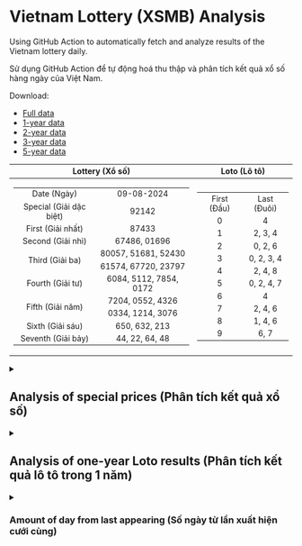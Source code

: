 # Vietnam Lottery (XSMB) Analysis

Using GitHub Action to automatically fetch and analyze results of the Vietnam lottery daily.

Sử dụng GitHub Action để tự động hoá thu thập và phân tích kết quả xổ số hàng ngày của Việt Nam.

Download:

* [Full data](https://raw.githubusercontent.com/khiemdoan/vietnam-lottery-xsmb-analysis/main/results/xsmb.csv)
* [1-year data](https://raw.githubusercontent.com/khiemdoan/vietnam-lottery-xsmb-analysis/main/results/xsmb_1_year.csv)
* [2-year data](https://raw.githubusercontent.com/khiemdoan/vietnam-lottery-xsmb-analysis/main/results/xsmb_2_year.csv)
* [3-year data](https://raw.githubusercontent.com/khiemdoan/vietnam-lottery-xsmb-analysis/main/results/xsmb_3_year.csv)
* [5-year data](https://raw.githubusercontent.com/khiemdoan/vietnam-lottery-xsmb-analysis/main/results/xsmb_5_year.csv)

| Lottery (Xổ số) | Loto (Lô tô) |
| :------------: | :----------: |
| <table><tr><td>Date (Ngày)</td><td>09-08-2024</td></tr><tr><td>Special (Giải dặc biệt)</td><td>92142</td></tr><tr><td>First (Giải nhất)</td><td>87433</td></tr><tr><td>Second (Giải nhì)</td><td>67486, 01696</td></tr><tr><td rowspan="2">Third (Giải ba)</td><td>80057, 51681, 52430</td></tr><tr><td>61574, 67720, 23797</td></tr><tr><td>Fourth (Giải tư)</td><td>6084, 5112, 7854, 0172</td></tr><tr><td rowspan="2">Fifth (Giải năm)</td><td>7204, 0552, 4326</td></tr><tr><td>0334, 1214, 3076</td></tr><tr><td>Sixth (Giải sáu)</td><td>650, 632, 213</td></tr><tr><td>Seventh (Giải bảy)</td><td>44, 22, 64, 48</td></tr></table> | <table><tr><td>First (Đầu)</td><td>Last (Đuôi)</td></tr><tr><td>0</td><td>4</td></tr><tr><td>1</td><td>2, 3, 4</td></tr><tr><td>2</td><td>0, 2, 6</td></tr><tr><td>3</td><td>0, 2, 3, 4</td></tr><tr><td>4</td><td>2, 4, 8</td></tr><tr><td>5</td><td>0, 2, 4, 7</td></tr><tr><td>6</td><td>4</td></tr><tr><td>7</td><td>2, 4, 6</td></tr><tr><td>8</td><td>1, 4, 6</td></tr><tr><td>9</td><td>6, 7</td></tr></table> |

<details>
  <summary><h2>Analysis of special prices (Phân tích kết quả xổ số)</h2></summary>
  <h3>Amount of day from last appearing (Số ngày từ lần xuất hiện cuối cùng)</h3>

  ![Delta](images/special_delta.jpg)

  <h3>Top 10 amount of day from last appearing (Top 10 số lâu chưa xuất hiện)</h3>

  ![Delta top 10](images/special_delta_top_10.jpg)
</details>

<details>
  <summary><h2>Analysis of one-year Loto results (Phân tích kết quả lô tô trong 1 năm)</h2></summary>

  Max: 132. Min: 63.

  Mean: 97.74. Standard deviation: 11.6.

  <h3>Detail (Chi tiết)</h3>

  ![Detail](images/heatmap.jpg)

  <h3>Top 10</h3>

  ![Top 10](images/top-10.jpg)

  <h3>Distribution (Phân bổ)</h3>

  ![Distribution](images/distribution.jpg)
</details>

<details>
  <summary><h3>Amount of day from last appearing (Số ngày từ lần xuất hiện cưới cùng)</h2></summary>

  ![Delta](images/delta.jpg)

  <h3>Top 10 amount of day from last appearing (Top 10 số lâu chưa xuất hiện)</h3>

  ![Delta top 10](images/delta_top_10.jpg)
</details>